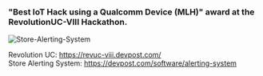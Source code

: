 <h3> "Best IoT Hack using a Qualcomm Device (MLH)" award at the RevolutionUC-VIII Hackathon. </h3>

![Store-Alerting-System](https://github.com/enguy-hub/store-alerting-system/blob/master/store-alerting-system_photo1.jpg)

Revolution UC: https://revuc-viii.devpost.com/
<br>
Store Alerting System: https://devpost.com/software/alerting-system

